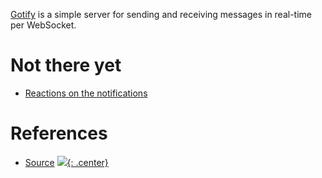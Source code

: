 [Gotify](https://github.com/gotify/server) is a simple server for sending and receiving messages in real-time per WebSocket. 

# Not there yet

- [Reactions on the notifications](https://github.com/gotify/server/issues/494)

# References

- [Source](https://github.com/gotify/server)
[![](not-by-ai.svg){: .center}](https://notbyai.fyi)
